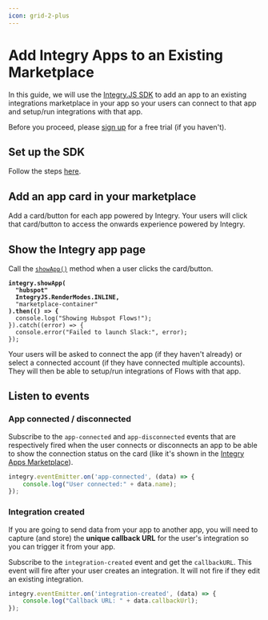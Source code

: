 ```yaml
---
icon: grid-2-plus
---
```


# Add Integry Apps to an Existing  Marketplace

In this guide, we will use the [Integry.JS SDK](../apis-and-sdks/js-sdk-reference/) to add an app to an existing integrations marketplace in your app so your users can connect to that app and setup/run integrations with that app.

Before you proceed, please [sign up](https://app.integry.io/accounts/register/v3/signup/?product=functions) for a free trial (if you haven't).

## Set up the SDK

Follow the steps [here](../apis-and-sdks/js-sdk-reference/#setting-up).

## Add an app card in your marketplace

Add a card/button for each app powered by Integry. Your users will click that card/button to access the onwards experience powered by Integry.

## Show the Integry app page

Call the [`showApp()`](../apis-and-sdks/js-sdk-reference/#show-flows-coming-soon) method when a user clicks the card/button.

<pre class="language-javascript"><code class="lang-javascript"><strong>integry.showApp(
</strong><strong>  "hubspot"
</strong><strong>  IntegryJS.RenderModes.INLINE,
</strong>  "marketplace-container"
<strong>).then(() => {
</strong>  console.log("Showing Hubspot Flows!");
}).catch((error) => {
  console.error("Failed to launch Slack:", error);
});
</code></pre>

Your users will be asked to connect the app (if they haven't already) or select a connected account (if they have connected multiple accounts). They will then be able to setup/run integrations of Flows with that app.

## Listen to events

### App connected / disconnected

Subscribe to the `app-connected` and `app-disconnected` events that are respectively fired when the user connects or disconnects an app to be able to show the connection status on the card (like it's shown in the [Integry Apps Marketplace](embed-integry-apps-marketplace.md)).

```javascript
integry.eventEmitter.on('app-connected', (data) => {
    console.log("User connected:" + data.name);
});
```

### Integration created

If you are going to send data from your app to another app, you will need to capture (and store) the **unique callback URL** for the user's integration so you can trigger it from your app.

Subscribe to the `integration-created` event and get the `callbackURL`. This event will fire after your user creates an integration. It will not fire if they edit an existing integration.

```javascript
integry.eventEmitter.on('integration-created', (data) => {
    console.log("Callback URL: " + data.callbackUrl);
});
```
